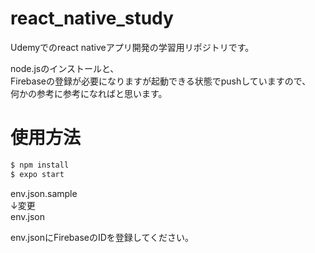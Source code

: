# react_native_study

Udemyでのreact nativeアプリ開発の学習用リポジトリです。  
  
node.jsのインストールと、  
Firebaseの登録が必要になりますが起動できる状態でpushしていますので、  
何かの参考に参考になればと思います。  
  
<h1>使用方法</h1>

```bash
$ npm install
$ expo start
```

env.json.sample  
↓変更  
env.json  
  
env.jsonにFirebaseのIDを登録してください。  
